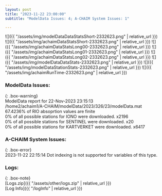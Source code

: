 ```yaml
---
layout: post
title: "2023-11-22 23:00:00"
subtitle: "ModelData Issues: 4; A-CHAIM System Issues: 1"

---
```


![]({{ "/assets/img/modelDataDataStatsShort-2332623.png" | relative_url }})
![]({{ "/assets/img/achaimDataStatsShort-2332623.png" | relative_url }})
![]({{ "/assets/img/achaimDataStatsLong00-2332623.png" | relative_url }})
![]({{ "/assets/img/achaimDataStatsLong01-2332623.png" | relative_url }})
![]({{ "/assets/img/achaimDataStatsLong02-2332623.png" | relative_url }})
![]({{ "/assets/img/modelDataDataStats-2332623.png" | relative_url }})
![]({{ "/assets/img/modelDataStationStats-2332623.png" | relative_url }})
![]({{ "/assets/img/achaimRunTime-2332623.png" | relative_url }})


### ModelData Issues:  
  
{: .box-warning}  
 ModelData report for 22-Nov-2023 23:15:13   
 /home2/achaim1/A-CHAIM/modelData/2023/326/23/modelData.mat   
 67.4236% of RIO absoprtion values are finite   
 0% of all possible stations for IONO were downloaded. x2196   
 0% of all possible stations for SENTINEL were downloaded. x20   
 0% of all possible stations for KARTVERKET were downloaded. x6417   
  
### A-CHAIM System Issues:  
  
{: .box-error}  
2023-11-22 22:15:14 Dot indexing is not supported for variables of this type.  

### Logs:  
  
{: .box-note}  
[Logs.zip]({{ "/assets/other/logs.zip" | relative_url }})  
[Log Info]({{ "/logInfo" | relative_url }})  
